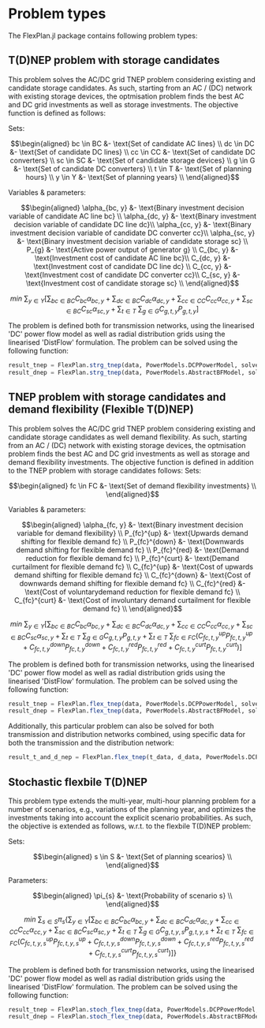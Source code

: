 # Problem types

The FlexPlan.jl package contains following problem types:

## T(D)NEP problem with storage candidates

This problem solves the AC/DC grid TNEP problem considering existing and candidate storage candidates. As such, starting from an AC / (DC) network with existing storage devices, the optmisation problem finds the best AC and DC grid investments as well as storage investments. The objective function is defined as follows:

Sets:
```math
\begin{aligned}
bc \in BC &- \text{Set of candidate AC lines} \\
dc \in DC &- \text{Set of candidate DC lines}  \\
cc \in CC &- \text{Set of candidate DC converters}  \\
sc \in SC &- \text{Set of candidate storage devices}  \\
g \in G &- \text{Set of candidate DC converters}  \\
t \in T &- \text{Set of planning hours}  \\
y \in Y &- \text{Set of planning years}  \\
\end{aligned}
```
Variables \& parameters:

```math
\begin{aligned}
\alpha_{bc, y} &- \text{Binary investment decision variable of candidate AC line bc} \\
\alpha_{dc, y} &- \text{Binary investment decision variable of candidate DC line dc}\\
\alpha_{cc, y} &- \text{Binary investment decision variable of candidate DC converter cc}\\
\alpha_{sc, y} &- \text{Binary investment decision variable of candidate storage sc} \\
P_{g} &- \text{Active power output of generator g} \\
C_{bc, y} &- \text{Investment cost of candidate AC line bc}\\
C_{dc, y} &- \text{Investment cost of candidate DC line dc} \\
C_{cc, y} &- \text{Investment cost of candidate DC converter cc}\\
C_{sc, y} &- \text{Investment cost of candidate storage sc} \\
\end{aligned}
```

```math
min~\sum_{y \in Y} \left[ \sum_{bc \in BC} C_{bc}\alpha_{bc, y} + \sum_{dc \in BC} C_{dc}\alpha_{dc, y} + \sum_{cc \in CC} C_{cc}\alpha_{cc, y} + \sum_{sc \in BC} C_{sc}\alpha_{sc, y} + \sum_{t \in T}~ \sum_{g \in G} C_{g,t,y}P_{g,t,y} \right]
```

The problem is defined both for transmission networks, using the linearised 'DC' power flow model as well as radial distribution grids using the linearised 'DistFlow' formulation. The problem can be solved using the following function:

```julia
result_tnep = FlexPlan.strg_tnep(data, PowerModels.DCPPowerModel, solver; setting = s)
result_dnep = FlexPlan.strg_tnep(data, PowerModels.AbstractBFModel, solver; setting = s)
```
## TNEP problem with storage candidates and demand flexibility (Flexible T(D)NEP)

This problem solves the AC/DC grid TNEP problem considering existing and candidate storage candidates as well demand flexibility. As such, starting from an AC / (DC) network with existing storage devices, the optmisation problem finds the best AC and DC grid investments as well as storage and demand flexibility investments. The objective function is defined in addition to the TNEP problem with storage candidates follows:
Sets:
```math
\begin{aligned}
fc \in FC &- \text{Set of demand flexibility investments} \\
\end{aligned}
```
Variables \& parameters:

```math
\begin{aligned}
\alpha_{fc, y} &- \text{Binary investment decision variable for demand flexibility} \\
P_{fc}^{up} &- \text{Upwards demand shifting for flexible demand fc} \\
P_{fc}^{down} &- \text{Downwards demand shifting for flexible demand fc} \\
P_{fc}^{red} &- \text{Demand reduction for flexible demand fc} \\
P_{fc}^{curt} &- \text{Demand curtailment for flexible demand fc} \\
C_{fc}^{up} &- \text{Cost of upwards demand shifting for flexible demand fc} \\
C_{fc}^{down} &- \text{Cost of downwards demand shifting for flexible demand fc} \\
C_{fc}^{red} &- \text{Cost of voluntarydemand  reduction for flexible demand fc} \\
C_{fc}^{curt} &- \text{Cost of involuntary demand curtailment for flexible demand fc} \\
\end{aligned}
```

```math
min~\sum_{y \in Y} \left[ \sum_{bc \in BC} C_{bc}\alpha_{bc, y} + \sum_{dc \in BC} C_{dc}\alpha_{dc, y} + \sum_{cc \in CC} C_{cc}\alpha_{cc, y} + \sum_{sc \in BC} C_{sc}\alpha_{sc, y} + \sum_{t \in T}~ \sum_{g \in G} C_{g,t,y}P_{g,t,y} + \sum_{t \in T}~ \sum_{fc \in FC} \left( C_{fc,t,y}^{up}P_{fc,t,y}^{up} + C_{fc,t,y}^{down}P_{fc,t,y}^{down} + C_{fc,t,y}^{red}P_{fc,t,y}^{red} + C_{fc,t,y}^{curt}P_{fc,t,y}^{curt} \right)\right]
```

The problem is defined both for transmission networks, using the linearised 'DC' power flow model as well as radial distribution grids using the linearised 'DistFlow' formulation. The problem can be solved using the following function:

```julia
result_tnep = FlexPlan.flex_tnep(data, PowerModels.DCPPowerModel, solver; setting = s)
result_dnep = FlexPlan.flex_tnep(data, PowerModels.AbstractBFModel, solver; setting = s)
```

Additionally, this particular problem can also be solved for both transmission and distribution networks combined, using specific data for both the transmission and the distribution network:

```julia
result_t_and_d_nep = FlexPlan.flex_tnep(t_data, d_data, PowerModels.DCPPowerModel, PowerModels.AbstractBFModel, solver; setting = s)
```

## Stochastic flexbile T(D)NEP

This problem type extends the multi-year, multi-hour planning problem for a number of scenarios, e.g., variations of the planning year, and optimizes the investments taking into account the explicit scenario probabilities. As such, the objective is extended as follows, w.r.t. to the flexbile T(D)NEP problem:

Sets:
```math
\begin{aligned}
s \in S &- \text{Set of planning scearios} \\
\end{aligned}
```

Parameters:

```math
\begin{aligned}
\pi_{s} &- \text{Probability of scenario s} \\
\end{aligned}
```

```math
min~\sum_{s \in S} \pi_{s} \left\{ \sum_{y \in Y} \left[ \sum_{bc \in BC} C_{bc}\alpha_{bc, y} + \sum_{dc \in BC} C_{dc}\alpha_{dc,y} + \sum_{cc \in CC} C_{cc}\alpha_{cc,y} + \sum_{sc \in BC} C_{sc}\alpha_{sc,y} + \sum_{t \in T}~ \sum_{g \in G} C_{g,t,y,s}P_{g,t,y,s} + \sum_{t \in T}~ \sum_{fc \in FC} \left( C_{fc,t,y,s}^{up}P_{fc,t,y,s}^{up} + C_{fc,t,y,s}^{down}P_{fc,t,y,s}^{down} + C_{fc,t,y,s}^{red}P_{fc,t,y,s}^{red} + C_{fc,t,y,s}^{curt}P_{fc,t,y,s}^{curt} \right)\right] \right\}
```
The problem is defined both for transmission networks, using the linearised 'DC' power flow model as well as radial distribution grids using the linearised 'DistFlow' formulation. The problem can be solved using the following function:

```julia
result_tnep = FlexPlan.stoch_flex_tnep(data, PowerModels.DCPPowerModel, solver; setting = s)
result_dnep = FlexPlan.stoch_flex_tnep(data, PowerModels.AbstractBFModel, solver; setting = s)
```